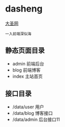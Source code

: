 # dasheng
[大圣网](http://59.110.143.111)


`一入前端深似海`
    

## 静态页面目录
- admin  前端后台
- blog 前端博客
- index 主站首页

## 接口目录
- /data/user  用户
- /data/blog  博客接口
- /data/admin  后台接口11
